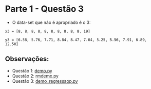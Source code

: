 # Parte 1 - Questão 3

- O data-set que não é apropriado é o 3:   

```
x3 = [8, 8, 8, 8, 8, 8, 8, 8, 8, 8, 19]
```   

```
y3 = [6.58, 5.76, 7.71, 8.84, 8.47, 7.04, 5.25, 5.56, 7.91, 6.89, 12.50]
```

## Observações:

- Questão 1: [demo.py](demo.py)
- Questão 2: [rmdemo.py](rmdemo.py)
- Questão 3: [demo_regressaop.py](demo_regressaop.py)
